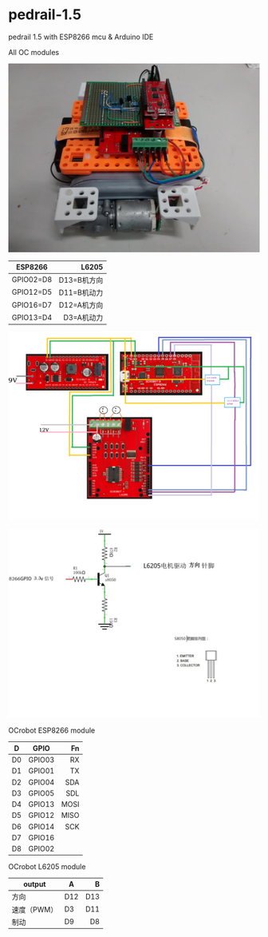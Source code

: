 # pedrail-1.5
pedrail 1.5 with ESP8266 mcu &amp; Arduino IDE 

All OC modules

![image](https://github.com/FreezingEye/pedrail-1.5/blob/master/forum_image/20180104/IMG_20171221_220614600.jpg "OC transplant Full_setup")



| ESP8266        | L6205  |
| ------------- | -----:|
| GPIO02=D8     | D13=B机方向 |
| GPIO12=D5     |   D11=B机动力 |
| GPIO16=D7 |    D12=A机方向 |
| GPIO13=D4 |    D3=A机动力 |

![image](https://github.com/FreezingEye/pedrail-1.5/blob/master/forum_image/20180103/PE1.5%E6%8E%A5%E7%BA%BF%E5%9B%BE.png "circuitry")

![image](https://github.com/FreezingEye/pedrail-1.5/blob/master/forum_image/20180103/s8050%E4%BF%A1%E5%8F%B7%E5%8D%87%E5%8E%8B.jpg "s8050")




OCrobot ESP8266 module

| D  | GPIO   | Fn |
| -- | ------ | ----:|
| D0 | GPIO03 | RX |
| D1 | GPIO01 | TX |
| D2 | GPIO04 | SDA |
| D3 | GPIO05 | SDL |
| D4 | GPIO13 | MOSI |
| D5 | GPIO12 | MISO |
| D6 | GPIO14 | SCK |
| D7 | GPIO16 |  |
| D8 | GPIO02 |  |



OCrobot L6205 module

| output  | A   | B   |
| -- | ------ | ----:|
|方向|D12|D13|
|速度（PWM）|D3|D11|
|制动|D9|D8|
